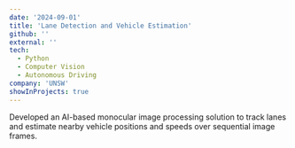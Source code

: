 ```yaml
---
date: '2024-09-01'
title: 'Lane Detection and Vehicle Estimation'
github: ''
external: ''
tech:
  - Python
  - Computer Vision
  - Autonomous Driving
company: 'UNSW'
showInProjects: true
---
```


Developed an AI-based monocular image processing solution to track lanes and estimate nearby vehicle positions and speeds over sequential image frames.